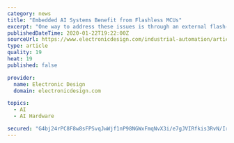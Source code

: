 ```yaml
---
category: news
title: "Embedded AI Systems Benefit from Flashless MCUs"
excerpt: "One way to address these issues is through an external flash-memory architecture that provides high-throughput, low-power memory to enable AI applications in resource-constrained environments like embedded systems on the network edge. Read on to learn more about off-chip non-volatile memory and how external flash memory can meet the performance ..."
publishedDateTime: 2020-01-22T19:22:00Z
sourceUrl: https://www.electronicdesign.com/industrial-automation/article/21121098/embedded-ai-systems-benefit-from-flashless-mcus
type: article
quality: 19
heat: 19
published: false

provider:
  name: Electronic Design
  domain: electronicdesign.com

topics:
  - AI
  - AI Hardware

secured: "G4bj24rPC8F8w8sFPSvqJwWjf1nP98NGWxFmqNvX3i/e7gJVIRfkis3RvN/IrlCU5HEEiQy1DyCxgvD+qfO7kSYUIvSWKUfNk0PnX/2DuAURDzAfxy6Kt5UrMpDnxxETzbozKTwJj/QLqtfHlxjJ9NtwHWtJ7hsV98FBVfqhZQ9OzdU3EWitkc8f6wcJ5QoDxHRY/+G3WqrpiOWQpTF3Bwr0FrzoY3PkuP5WWP/f8qktlZjZ5e7K0yRCqYPVFknTiA8yn94F5Y9/7edCRQYKGdVAZDoYX/4OKxQ/tnd3pwL0LC9YYluZ2H6XgdlgcE4PUUP9rW4bk9CMIhDQrq7bYkDMAnEbOWhlKW5NH7/MLY8eot0xW2d2r/0NsV5hDCxAKFCtOIsXgFoCQYa1Qa1BBrfM2gxn7rjl77th4MPyH9ZOZD9Prk/BAJgbsBcYTM8seBcLZoVfhPUekpxQXq6j7Q==;JZoAy2HsCDb8rqdyBQXkEA=="
---
```


